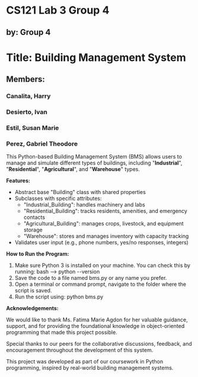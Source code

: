 # CS121 Lab 3 Group 4
## by: Group 4

# Title: Building Management System
## Members:
### Canalita, Harry
### Desierto, Ivan
### Estil, Susan Marie
### Perez, Gabriel Theodore


This Python-based Building Management System (BMS) allows users to manage and simulate different types of buildings, including "**Industrial**", "**Residential**", "**Agricultural**", and "**Warehouse**" types. 

**Features:**
- Abstract base "Building" class with shared properties
- Subclasses with specific attributes:
  - "Industrial_Building": handles machinery and labs
  - "Residential_Building": tracks residents, amenities, and emergency contacts
  - "Agricultural_Building": manages crops, livestock, and equipment storage
  - "Warehouse": stores and manages inventory with capacity tracking
- Validates user input (e.g., phone numbers, yes/no responses, integers)


**How to Run the Program:**

1. Make sure Python 3 is installed on your machine. You can check this by running: bash --> python --version
2. Save the code to a file named bms.py or any name you prefer.
3. Open a terminal or command prompt, navigate to the folder where the script is saved.
4. Run the script using: python bms.py


**Acknowledgements:**

We would like to thank Ms. Fatima Marie Agdon for her valuable guidance, support, and for providing the foundational knowledge in object-oriented programming that made this project possible.

Special thanks to our peers for the collaborative discussions, feedback, and encouragement throughout the development of this system.

This project was developed as part of our coursework in Python programming, inspired by real-world building management systems.
